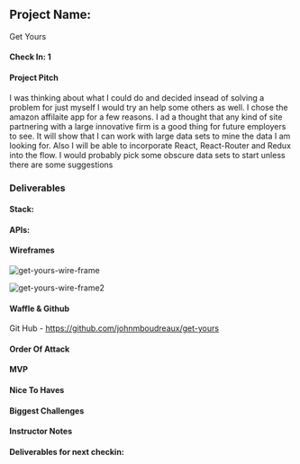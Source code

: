 ## Project Name:

Get Yours

#### Check In: 1


#### Project Pitch

I was thinking about what I could do and decided insead of solving a problem for just myself I would try an help some others as well. I chose the amazon affilaite app for a few reasons. I ad a thought that any kind of site partnering with a large innovative firm is a good thing for future employers to see. It will show that I can work with large data sets to mine the data I am looking for. Also I will be able to incorporate React, React-Router and Redux into the flow. I would probably pick some obscure data sets to start unless there are some suggestions

### Deliverables


#### Stack:

#### APIs:

#### Wireframes

![get-yours-wire-frame](https://user-images.githubusercontent.com/20631355/31959083-f81bab34-b8b0-11e7-92c8-af10afea54f9.jpg)

![get-yours-wire-frame2](https://user-images.githubusercontent.com/20631355/31959088-fb3131d6-b8b0-11e7-8532-159bca35cd49.jpg)


#### Waffle & Github

Git Hub - https://github.com/johnmboudreaux/get-yours

#### Order Of Attack

#### MVP

#### Nice To Haves

#### Biggest Challenges

#### Instructor Notes

#### Deliverables for next checkin:
